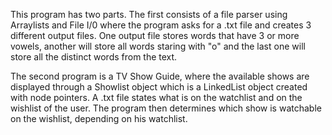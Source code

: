 This program has two parts. The first consists of a file parser using Arraylists and File I/0 where the program asks for a .txt file and creates 3 different output files. One output file stores words that have 3 or more vowels, another will store all words staring with "o" and the last one will store all the distinct words from the text.

The second program is a TV Show Guide, where the available shows are displayed through a Showlist object which is a LinkedList object created with node pointers. A .txt file states what is on the watchlist and on the wishlist of the user. The program then determines which show is watchable on the wishlist, depending on his watchlist.  
